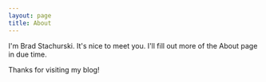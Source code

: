 ```yaml
---
layout: page
title: About
---
```


I'm Brad Stachurski. It's nice to meet you. I'll fill out more of the About page in due time.

Thanks for visiting my blog!
